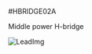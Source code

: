 <!--- PrjInfo ---> <!--- Please remove this line after manually editing --->
<!--- 00a56be08b96043df9e37d6aff7b6990 --->
<!--- Created:20170112-18:22: ---> 
<!--- Author:Mlab: ---> 
<!--- AuthorEmail:mlab@mlab.cz: ---> 
<!--- Tags:imported: ---> 
<!--- Ust:None: ---> 
<!--- Name:HBRIDGE02A: --->
#HBRIDGE02A 
<!--- LongName --->
Middle power H-bridge
<!--- ELongName ---> 

<!--- Lead --->

<!--- ELead ---> 

![LeadImg](HBRIDGE02A_Small.JPG) 


​
​
<!--- Description --->
<!--- EDescription --->
<!--- Content --->
<!--- EContent --->
            